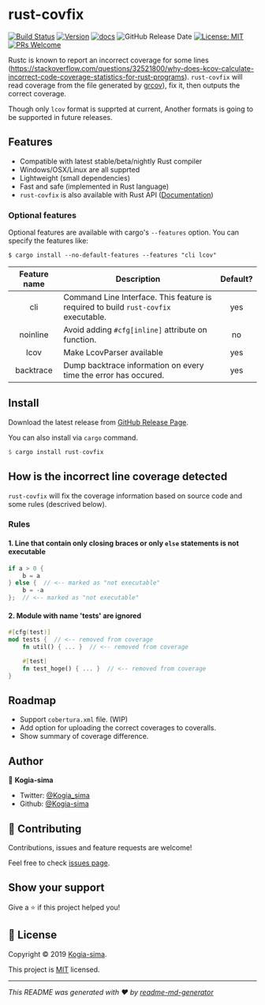 # rust-covfix
[![Build Status](https://travis-ci.org/Kogia-sima/rust-covfix.svg?branch=master)](https://travis-ci.org/Kogia-sima/rust-covfix)
[![Version](https://img.shields.io/crates/v/rust-covfix)](https://crates.io/crates/rust-covfix)
[![docs](https://docs.rs/rust-covfix/badge.svg)](https://docs.rs/rust-covfix)
![GitHub Release Date](https://img.shields.io/github/release-date/Kogia-sima/rust-covfix?label=last%20release)
[![License: MIT](https://img.shields.io/badge/License-MIT-yellow.svg)](https://github.com/Kogia-sima/rust-covfix/blob/master/LICENSE)
[![PRs Welcome](https://img.shields.io/badge/PRs-welcome-brightgreen.svg?style=flat-square)](http://makeapullrequest.com)

Rustc is known to report an incorrect coverage for some lines (https://stackoverflow.com/questions/32521800/why-does-kcov-calculate-incorrect-code-coverage-statistics-for-rust-programs).
`rust-covfix` will read coverage from the file generated by [grcov](https://github.com/mozilla/grcov/)), fix it, then outputs the correct coverage.

Though only `lcov` format is supprted at current, Another formats is going to be supported in future releases.

## Features

- Compatible with latest stable/beta/nightly Rust compiler
- Windows/OSX/Linux are all supprted
- Lightweight (small dependencies)
- Fast and safe (implemented in Rust language)
- `rust-covfix` is also available with Rust API ([Documentation](https://docs.rs/rust-covfix))

### Optional features

Optional features are available with cargo's `--features` option. You can specify the features like:

```console
$ cargo install --no-default-features --features "cli lcov"
```

|Feature name|Description|Default?|
|:--:|--|:--:|
|cli|Command Line Interface. This feature is required to build `rust-covfix` executable.|yes|
|noinline|Avoid adding `#cfg[inline]` attribute on function.|no|
|lcov|Make LcovParser available|yes|
|backtrace|Dump backtrace information on every time the error has occured.|yes|

## Install

Download the latest release from [GitHub Release Page](https://github.com/Kogia-sima/rust-covfix/releases).

You can also install via `cargo` command.

```rust
$ cargo install rust-covfix
```

## How is the incorrect line coverage detected

`rust-covfix` will fix the coverage information based on source code and some rules (descrived below).

### Rules

#### 1. Line that contain only closing braces or only `else` statements is not executable

```rust
if a > 0 {
    b = a
} else {  // <-- marked as "not executable"
    b = -a
};  // <-- marked as "not executable"
```

#### 2. Module with name 'tests' are ignored

```rust
#[cfg(test)]
mod tests {  // <-- removed from coverage
    fn util() { ... }  // <-- removed from coverage

    #[test]
    fn test_hoge() { ... }  // <-- removed from coverage
}
```

## Roadmap

- Support `cobertura.xml` file. (WIP)
- Add option for uploading the correct coverages to coveralls.
- Show summary of coverage difference.

## Author

👤 **Kogia-sima**

* Twitter: [@Kogia\_sima](https://twitter.com/Kogia\_sima)
* Github: [@Kogia-sima](https://github.com/Kogia-sima)

## 🤝 Contributing

Contributions, issues and feature requests are welcome!

Feel free to check [issues page](https://github.com/Kogia-sima/rust-covfix/issues). 

## Show your support

Give a ⭐️ if this project helped you!

## 📝 License

Copyright © 2019 [Kogia-sima](https://github.com/Kogia-sima).

This project is [MIT](https://github.com/Kogia-sima/rust-covfix/blob/master/LICENSE) licensed.

***
_This README was generated with ❤️ by [readme-md-generator](https://github.com/kefranabg/readme-md-generator)_
